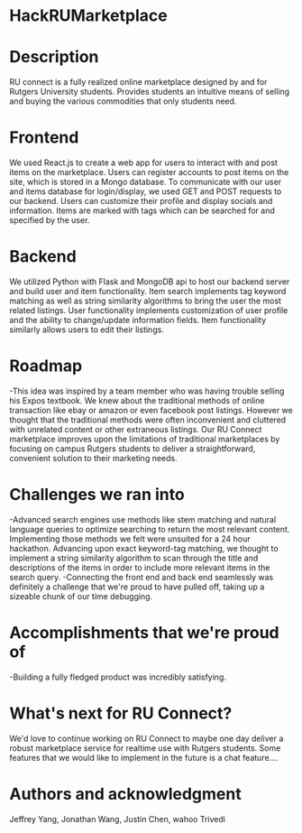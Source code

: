 # HackRUMarketplace

# Description
RU connect is a fully realized online marketplace designed by and for Rutgers University students.
Provides students an intuitive means of selling and buying the various commodities that only students need.

# Frontend
We used React.js to create a web app for users to interact with and post items on the marketplace. 
Users can register accounts to post items on the site, which is stored in a Mongo database.
To communicate with our user and items database for login/display, we used GET and POST requests to our backend.
Users can customize their profile and display socials and information.
Items are marked with tags which can be searched for and specified by the user.

# Backend
We utilized Python with Flask and MongoDB api to host our backend server and build user and item functionality.
Item search implements tag keyword matching as well as string similarity algorithms to bring the user the most related listings.
User functionality implements customization of user profile and the ability to change/update information fields.
Item functionality similarly allows users to edit their listings. 

# Roadmap
-This idea was inspired by a team member who was having trouble selling his Expos textbook. We knew about the traditional methods of online transaction like ebay or amazon or even facebook post listings. However we thought that the traditional methods were often inconvenient and cluttered with unrelated content or other extraneous listings. Our RU Connect marketplace improves upon the limitations of traditional marketplaces by focusing on campus Rutgers students to deliver a straightforward, convenient solution to their marketing needs. 

# Challenges we ran into
-Advanced search engines use methods like stem matching and natural language queries to optimize searching to return the most relevant content. Implementing those methods we felt were unsuited for a 24 hour hackathon. Advancing upon exact keyword-tag matching, we thought to implement a string similarity algorithm to scan through the title and descriptions of the items in order to include more relevant items in the search query. 
-Connecting the front end and back end seamlessly was definitely a challenge that we're proud to have pulled off, taking up a sizeable chunk of our time debugging.

# Accomplishments that we're proud of
-Building a fully fledged product was incredibly satisfying. 
 

# What's next for RU Connect?
We'd love to continue working on RU Connect to maybe one day deliver a robust marketplace service for realtime use with Rutgers students. Some features that we would like to implement in the future is a chat feature.... 

# Authors and acknowledgment
Jeffrey Yang, Jonathan Wang, Justin Chen, wahoo Trivedi
